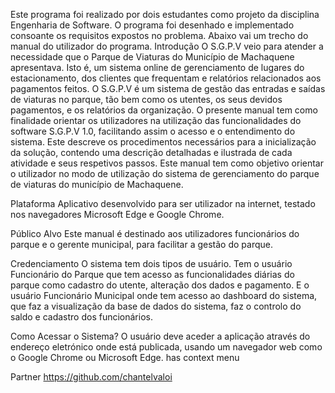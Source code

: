 Este programa foi realizado por dois estudantes como projeto da disciplina Engenharia de Software. O programa foi desenhado e implementado consoante os requisitos expostos no problema. Abaixo vai um trecho do manual do utilizador do programa. Introdução O S.G.P.V veio para atender a necessidade que o Parque de Viaturas do Município de Machaquene apresentava. Isto é, um sistema online de gerenciamento de lugares do estacionamento, dos clientes que frequentam e relatórios relacionados aos pagamentos feitos. O S.G.P.V é um sistema de gestão das entradas e saídas de viaturas no parque, tão bem como os utentes, os seus devidos pagamentos, e os relatórios da organização. O presente manual tem como finalidade orientar os utilizadores na utilização das funcionalidades do software S.G.P.V 1.0, facilitando assim o acesso e o entendimento do sistema. Este descreve os procedimentos necessários para a inicialização da solução, contendo uma descrição detalhadas e ilustrada de cada atividade e seus respetivos passos. Este manual tem como objetivo orientar o utilizador no modo de utilização do sistema de gerenciamento do parque de viaturas do município de Machaquene.

Plataforma Aplicativo desenvolvido para ser utilizador na internet, testado nos navegadores Microsoft Edge e Google Chrome.

Público Alvo Este manual é destinado aos utilizadores funcionários do parque e o gerente municipal, para facilitar a gestão do parque.

Credenciamento O sistema tem dois tipos de usuário. Tem o usuário Funcionário do Parque que tem acesso as funcionalidades diárias do parque como cadastro do utente, alteração dos dados e pagamento. E o usuário Funcionário Municipal onde tem acesso ao dashboard do sistema, que faz a visualização da base de dados do sistema, faz o controlo do saldo e cadastro dos funcionários.

Como Acessar o Sistema? O usuário deve aceder a aplicação através do endereço eletrónico onde está publicada, usando um navegador web como o Google Chrome ou Microsoft Edge. has context menu

Partner https://github.com/chantelvaloi
